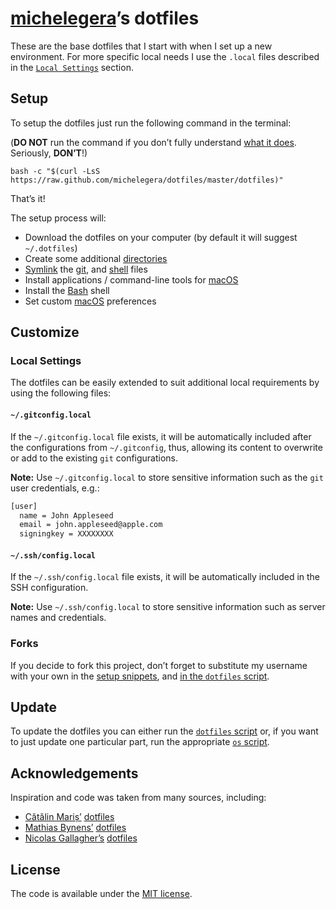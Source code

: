 # [michelegera](https://github.com/michelegera)’s dotfiles

These are the base dotfiles that I start with when I set up a
new environment. For more specific local needs I use the `.local`
files described in the [`Local Settings`](#local-settings) section.

## Setup

To setup the dotfiles just run the following command in the
terminal:

(**DO NOT** run the command if you don’t fully
understand [what it does](dotfiles). Seriously, **DON’T**!)

`bash -c "$(curl -LsS https://raw.github.com/michelegera/dotfiles/master/dotfiles)"`

That’s it!

The setup process will:

- Download the dotfiles on your computer (by default it will suggest
  `~/.dotfiles`)
- Create some additional [directories](os/create_directories.sh)
- [Symlink](os/create_symbolic_links.sh) the
  [git](git), and
  [shell](shell) files
- Install applications / command-line tools for
  [macOS](os/installs/main.sh)
- Install the
  [Bash](https://www.gnu.org/software/bash/) shell
- Set custom
  [macOS](os/preferences/main.sh) preferences

## Customize

### Local Settings

The dotfiles can be easily extended to suit additional local
requirements by using the following files:

#### `~/.gitconfig.local`

If the `~/.gitconfig.local` file exists, it will be automatically
included after the configurations from `~/.gitconfig`, thus, allowing
its content to overwrite or add to the existing `git` configurations.

**Note:** Use `~/.gitconfig.local` to store sensitive information such
as the `git` user credentials, e.g.:

```bash
[user]
  name = John Appleseed
  email = john.appleseed@apple.com
  signingkey = XXXXXXXX
```

#### `~/.ssh/config.local`

If the `~/.ssh/config.local` file exists, it will be automatically included in
the SSH configuration.

**Note:** Use `~/.ssh/config.local` to store sensitive information such as
server names and credentials.

### Forks

If you decide to fork this project, don’t forget to substitute my
username with your own in the [setup snippets](#setup), and [in the
`dotfiles` script](https://github.com/michelegera/dotfiles/blob/b45ae1a2ad505318588a347d4b11b4fdddbfbefc/dotfiles#L3).

## Update

To update the dotfiles you can either run the [`dotfiles`
script](dotfiles) or, if you want to just update one particular part,
run the appropriate [`os` script](os).

## Acknowledgements

Inspiration and code was taken from many sources, including:

- [Cătălin Mariș’](https://github.com/alrra)
  [dotfiles](https://github.com/alrra/dotfiles)
- [Mathias Bynens’](https://github.com/mathiasbynens)
  [dotfiles](https://github.com/mathiasbynens/dotfiles)
- [Nicolas Gallagher’s](https://github.com/necolas)
  [dotfiles](https://github.com/necolas/dotfiles)

## License

The code is available under the [MIT license](LICENSE.txt).
